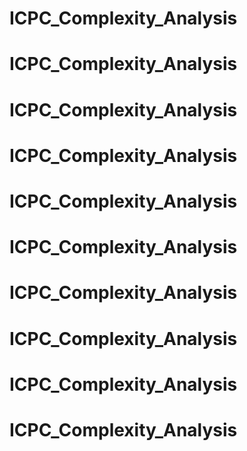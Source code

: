 # ICPC_Complexity_Analysis
# ICPC_Complexity_Analysis
# ICPC_Complexity_Analysis
# ICPC_Complexity_Analysis
# ICPC_Complexity_Analysis
# ICPC_Complexity_Analysis
# ICPC_Complexity_Analysis
# ICPC_Complexity_Analysis
# ICPC_Complexity_Analysis
# ICPC_Complexity_Analysis
